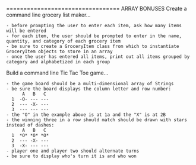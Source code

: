 ================================= ARRAY BONUSES
  Create a command line grocery list maker...
  
    - before prompting the user to enter each item, ask how many items will be entered 
    - for each item, the user should be prompted to enter in the name, quantity, and category of each grocery item
    - be sure to create a GroceryItem class from which to instantiate GroceryItem objects to store in an array
    - once the user has entered all items, print out all items grouped by category and alphabetized in each group
  
  Build a command line Tic Tac Toe game...
  
    - the game board should be a multi-dimensional array of Strings
    - be sure the board displays the column letter and row number:
          A   B   C
      1  -O- --- ---
      2  --- -X- ---
      3  --- --- ---
    - the "O" in the example above is at 1a and the "X" is at 2B
    - the winning three in a row should match should be drawn with stars instead of dashes:
          A   B   C
      1  *O* *O* *O*
      2  --- -X- ---
      3  -X- --- ---
    - player one and player two should alternate turns
    - be sure to display who's turn it is and who won